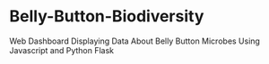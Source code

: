 # Belly-Button-Biodiversity
Web Dashboard Displaying Data About Belly Button Microbes Using Javascript and Python Flask

